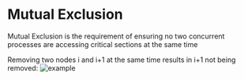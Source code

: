# Mutual Exclusion
Mutual Exclusion is the requirement of ensuring no two concurrent processes are accessing critical sections at the same time

Removing two nodes i and i+1 at the same time results in i+1 not being removed:
![example](https://en.wikipedia.org/wiki/Mutual_exclusion#/media/File:Mutual_exclusion_example_with_linked_list.png)

